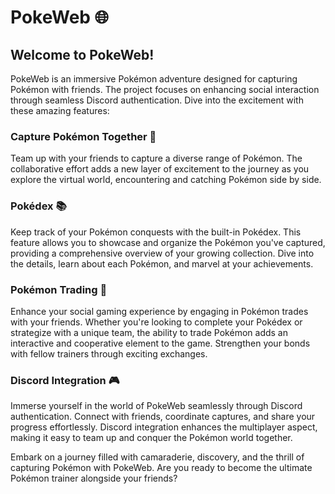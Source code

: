 # PokeWeb 🌐

## Welcome to PokeWeb!

PokeWeb is an immersive Pokémon adventure designed for capturing Pokémon with friends. The project focuses on enhancing social interaction through seamless Discord authentication. Dive into the excitement with these amazing features:

### Capture Pokémon Together 🤝

Team up with your friends to capture a diverse range of Pokémon. The collaborative effort adds a new layer of excitement to the journey as you explore the virtual world, encountering and catching Pokémon side by side.

### Pokédex 📚

Keep track of your Pokémon conquests with the built-in Pokédex. This feature allows you to showcase and organize the Pokémon you've captured, providing a comprehensive overview of your growing collection. Dive into the details, learn about each Pokémon, and marvel at your achievements.

### Pokémon Trading 🔄

Enhance your social gaming experience by engaging in Pokémon trades with your friends. Whether you're looking to complete your Pokédex or strategize with a unique team, the ability to trade Pokémon adds an interactive and cooperative element to the game. Strengthen your bonds with fellow trainers through exciting exchanges.

### Discord Integration 🎮

Immerse yourself in the world of PokeWeb seamlessly through Discord authentication. Connect with friends, coordinate captures, and share your progress effortlessly. Discord integration enhances the multiplayer aspect, making it easy to team up and conquer the Pokémon world together.

Embark on a journey filled with camaraderie, discovery, and the thrill of capturing Pokémon with PokeWeb. Are you ready to become the ultimate Pokémon trainer alongside your friends?


